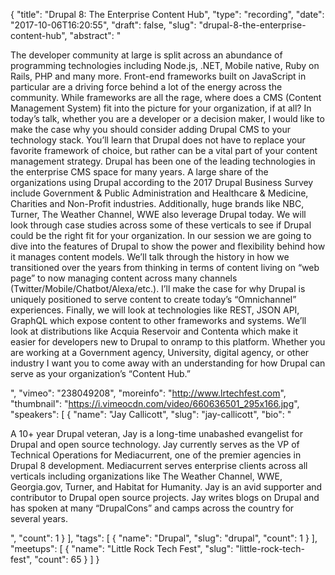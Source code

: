 {
  "title": "Drupal 8: The Enterprise Content Hub",
  "type": "recording",
  "date": "2017-10-06T16:20:55",
  "draft": false,
  "slug": "drupal-8-the-enterprise-content-hub",
  "abstract": "<p>The developer community at large is split across an abundance of programming technologies including Node.js, .NET, Mobile native, Ruby on Rails, PHP and many more. Front-end frameworks built on JavaScript in particular are a driving force behind a lot of the energy across the community. While frameworks are all the rage, where does a CMS (Content Management System) fit into the picture for your organization, if at all? In today’s talk, whether you are a developer or a decision maker, I would like to make the case why you should consider adding Drupal CMS to your technology stack. You’ll learn that Drupal does not have to replace your favorite framework of choice, but rather can be a vital part of your content management strategy. Drupal has been one of the leading technologies in the enterprise CMS space for many years. A large share of the organizations using Drupal according to the 2017 Drupal Business Survey include Government & Public Administration and Healthcare & Medicine, Charities and Non-Profit industries. Additionally, huge brands like NBC, Turner, The Weather Channel, WWE also leverage Drupal today. We will look through case studies across some of these verticals to see if Drupal could be the right fit for your organization. In our session we are going to dive into the features of Drupal to show the power and flexibility behind how it manages content models. We’ll talk through the history in how we transitioned over the years from thinking in terms of content living on “web page” to now managing content across many channels (Twitter/Mobile/Chatbot/Alexa/etc.). I’ll make the case for why Drupal is uniquely positioned to serve content to create today’s “Omnichannel” experiences. Finally, we will look at technologies like REST, JSON API, GraphQL which expose content to other frameworks and systems. We’ll look at distributions like Acquia Reservoir and Contenta which make it easier for developers new to Drupal to onramp to this platform. Whether you are working at a Government agency, University, digital agency, or other industry I want you to come away with an understanding for how Drupal can serve as your organization’s “Content Hub.”</p>",
  "vimeo": "238049208",
  "moreinfo": "http://www.lrtechfest.com",
  "thumbnail": "https://i.vimeocdn.com/video/660636501_295x166.jpg",
  "speakers": [
    {
      "name": "Jay Callicott",
      "slug": "jay-callicott",
      "bio": "<p>A 10+ year Drupal veteran, Jay is a long-time unabashed evangelist for Drupal and open source technology. Jay currently serves as the VP of Technical Operations for Mediacurrent, one of the premier agencies in Drupal 8 development. Mediacurrent serves enterprise clients across all verticals including organizations like The Weather Channel, WWE, Georgia.gov, Turner, and Habitat for Humanity. Jay is an avid supporter and contributor to Drupal open source projects. Jay writes blogs on Drupal and has spoken at many “DrupalCons” and camps across the country for several years.</p>",
      "count": 1
    }
  ],
  "tags": [
    {
      "name": "Drupal",
      "slug": "drupal",
      "count": 1
    }
  ],
  "meetups": [
    {
      "name": "Little Rock Tech Fest",
      "slug": "little-rock-tech-fest",
      "count": 65
    }
  ]
}